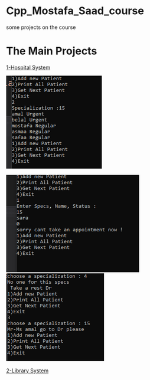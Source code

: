 # Cpp_Mostafa_Saad_course
some projects on the course


# The Main Projects

[1-Hospital System ](https://github.com/SaadMu7ammad/Projects_MostafaSaadCourse/blob/main/HospitalSystem.cpp)

![print all patients](https://github.com/SaadMu7ammad/Projects_MostafaSaadCourse/blob/main/hopitalsys%20(2).png)


![alt text](https://github.com/SaadMu7ammad/Projects_MostafaSaadCourse/blob/main/hopitalsys%20(1).png)
![alt text](https://github.com/SaadMu7ammad/Projects_MostafaSaadCourse/blob/main/hopitalsys%20(3).png)


[2-Library System ](https://github.com/SaadMu7ammad/Cpp_Mostafa_Saad_course/blob/main/02%20Project-LibrarySystem.cpp)
